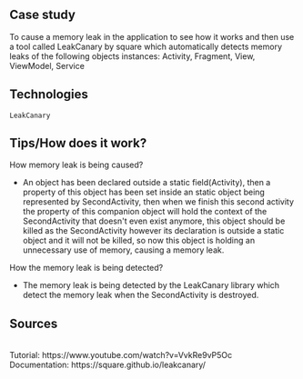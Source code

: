 Case study
-
To cause a memory leak in the application to see how it works and then use a tool called LeakCanary by square
which automatically detects memory leaks of the following objects instances: Activity, Fragment, View, ViewModel, Service

Technologies
-
    LeakCanary

Tips/How does it work?
-
How memory leak is being caused?
* An object has been declared outside a static field(Activity), then a property of this object has been set
  inside an static object being represented by SecondActivity, then when we finish this second activity the property of this companion object will hold the context of the SecondActivity that doesn't even exist anymore,
  this object should be killed as the SecondActivity however its declaration is outside a static object and it will not be killed,
  so now this object is holding an unnecessary use of memory, causing a memory leak.
  <br>

How the memory leak is being detected?
* The memory leak is being detected by the LeakCanary library which detect the memory leak when the SecondActivity is destroyed.

Sources
-
<br>
Tutorial: https://www.youtube.com/watch?v=VvkRe9vP5Oc
<br>
Documentation: https://square.github.io/leakcanary/
